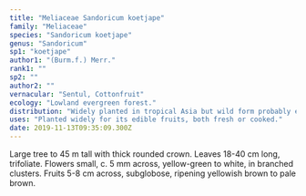 ```yaml
---
title: "Meliaceae Sandoricum koetjape"
family: "Meliaceae"
species: "Sandoricum koetjape"
genus: "Sandoricum"
sp1: "koetjape"
author1: "(Burm.f.) Merr."
rank1: ""
sp2: ""
author2: ""
vernacular: "Sentul, Cottonfruit"
ecology: "Lowland evergreen forest."
distribution: "Widely planted in tropical Asia but wild form probably extending from Peninsular Malaysia and Sumatra to New Guinea."
uses: "Planted widely for its edible fruits, both fresh or cooked."
date: 2019-11-13T09:35:09.300Z
---
```

Large tree to 45 m tall with thick rounded crown. Leaves 18-40 cm long, trifoliate. Flowers small, c. 5 mm across, yellow-green to white, in branched clusters. Fruits 5-8 cm across, subglobose, ripening yellowish brown to pale brown.